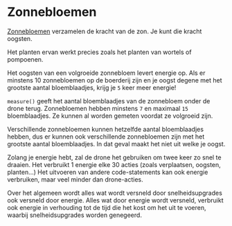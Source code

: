 # Zonnebloemen
[Zonnebloemen](objects/sunflower) verzamelen de kracht van de zon. Je kunt die kracht oogsten.

Het planten ervan werkt precies zoals het planten van wortels of pompoenen.

Het oogsten van een volgroeide zonnebloem levert energie op.
Als er minstens 10 zonnebloemen op de boerderij zijn en je oogst degene met het grootste aantal bloemblaadjes, krijg je `5` keer meer energie! 

`measure()` geeft het aantal bloemblaadjes van de zonnebloem onder de drone terug.
Zonnebloemen hebben minstens `7` en maximaal `15` bloemblaadjes.
Ze kunnen al worden gemeten voordat ze volgroeid zijn.

Verschillende zonnebloemen kunnen hetzelfde aantal bloemblaadjes hebben, dus er kunnen ook verschillende zonnebloemen zijn met het grootste aantal bloemblaadjes. In dat geval maakt het niet uit welke je oogst.

Zolang je energie hebt, zal de drone het gebruiken om twee keer zo snel te draaien.
Het verbruikt 1 energie elke 30 acties (zoals verplaatsen, oogsten, planten...) 
Het uitvoeren van andere code-statements kan ook energie verbruiken, maar veel minder dan drone-acties.

Over het algemeen wordt alles wat wordt versneld door snelheidsupgrades ook versneld door energie.
Alles wat door energie wordt versneld, verbruikt ook energie in verhouding tot de tijd die het kost om het uit te voeren, waarbij snelheidsupgrades worden genegeerd.
